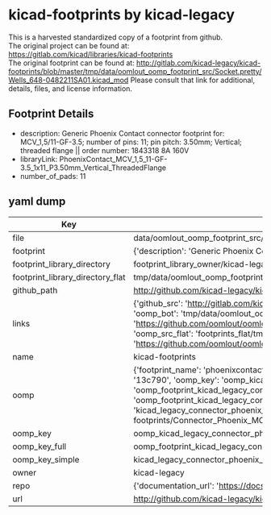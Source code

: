 # kicad-footprints by kicad-legacy  
This is a harvested standardized copy of a footprint from github.  
The original project can be found at:  
https://gitlab.com/kicad/libraries/kicad-footprints  
The original footprint can be found at:
http://gitlab.com/kicad-legacy/kicad-footprints/blob/master/tmp/data/oomlout_oomp_footprint_src/Socket.pretty/Wells_648-0482211SA01.kicad_mod
Please consult that link for additional, details, files, and license information.  
## Footprint Details
* description: Generic Phoenix Contact connector footprint for: MCV_1,5/11-GF-3.5; number of pins: 11; pin pitch: 3.50mm; Vertical; threaded flange || order number: 1843318 8A 160V  
* libraryLink: PhoenixContact_MCV_1,5_11-GF-3.5_1x11_P3.50mm_Vertical_ThreadedFlange  
* number_of_pads: 11  
## yaml dump  
| Key | Value |  
| --- | --- |  
| file | data/oomlout_oomp_footprint_src/kicad-footprints/Connector_Phoenix_MC.pretty/PhoenixContact_MCV_1,5_11-GF-3.5_1x11_P3.50mm_Vertical_ThreadedFlange.kicad_mod |  
| footprint | {'description': 'Generic Phoenix Contact connector footprint for: MCV_1,5/11-GF-3.5; number of pins: 11; pin pitch: 3.50mm; Vertical; threaded flange || order number: 1843318 8A 160V', 'libraryLink': 'PhoenixContact_MCV_1,5_11-GF-3.5_1x11_P3.50mm_Vertical_ThreadedFlange', 'number_of_pads': 11} |  
| footprint_library_directory | footprint_library_owner/kicad-legacy_kicad-footprints |  
| footprint_library_directory_flat | tmp/data/oomlout_oomp_footprint_src/footprints_flat/kicad_legacy_connector_phoenix_mc_phoenixcontact_mcv_1,5_11_gf_3_5_1x11_p3_50mm_vertical_threadedflange/working |  
| github_path | http://github.com/kicad-legacy/kicad-footprints/blob/master/tmp/data/oomlout_oomp_footprint_src/Connector_Phoenix_MC.pretty/PhoenixContact_MCV_1,5_11-GF-3.5_1x11_P3.50mm_Vertical_ThreadedFlange.kicad_mod |  
| links | {'github_src': 'http://gitlab.com/kicad-legacy/kicad-footprints/blob/master/tmp/data/oomlout_oomp_footprint_src/Socket.pretty/Wells_648-0482211SA01.kicad_mod', 'github_src_repo': 'https://gitlab.com/kicad/libraries/kicad-footprints', 'oomp_bot': 'tmp/data/oomlout_oomp_footprint_src/footprints/kicad_legacy_connector_phoenix_mc_phoenixcontact_mcv_1,5_11_gf_3_5_1x11_p3_50mm_vertical_threadedflange/working', 'oomp_bot_github': 'https://github.com/oomlout/oomlout_oomp_footprint_bot/tree/main/tmp/data/oomlout_oomp_footprint_src/footprints/kicad_legacy_connector_phoenix_mc_phoenixcontact_mcv_1,5_11_gf_3_5_1x11_p3_50mm_vertical_threadedflange/working', 'oomp_src_flat': 'footprints_flat/tmp/data/oomlout_oomp_footprint_src/footprints_flat/kicad_legacy_connector_phoenix_mc_phoenixcontact_mcv_1,5_11_gf_3_5_1x11_p3_50mm_vertical_threadedflange/working', 'oomp_src_flat_github': 'https://github.com/oomlout/oomlout_oomp_footprint_src/tree/main/tmp/data/oomlout_oomp_footprint_src/footprints_flat/kicad_legacy_connector_phoenix_mc_phoenixcontact_mcv_1,5_11_gf_3_5_1x11_p3_50mm_vertical_threadedflange/working'} |  
| name | kicad-footprints |  
| oomp | {'footprint_name': 'phoenixcontact_mcv_1,5_11_gf_3_5_1x11_p3_50mm_vertical_threadedflange', 'library_name': 'connector_phoenix_mc', 'md5': '13c790ed5b11cba70f076f122787337e', 'md5_10': '13c790ed5b', 'md5_5': '13c79', 'md5_6': '13c790', 'oomp_key': 'oomp_kicad_legacy_connector_phoenix_mc_phoenixcontact_mcv_1,5_11_gf_3_5_1x11_p3_50mm_vertical_threadedflange', 'oomp_key_extra': 'oomp_footprint_kicad_legacy_connector_phoenix_mc_phoenixcontact_mcv_1,5_11_gf_3_5_1x11_p3_50mm_vertical_threadedflange', 'oomp_key_full': 'oomp_footprint_kicad_legacy_connector_phoenix_mc_phoenixcontact_mcv_1,5_11_gf_3_5_1x11_p3_50mm_vertical_threadedflange_13c790', 'oomp_key_simple': 'kicad_legacy_connector_phoenix_mc_phoenixcontact_mcv_1,5_11_gf_3_5_1x11_p3_50mm_vertical_threadedflange', 'original_filename': 'data/oomlout_oomp_footprint_src/kicad-footprints/Connector_Phoenix_MC.pretty/PhoenixContact_MCV_1,5_11-GF-3.5_1x11_P3.50mm_Vertical_ThreadedFlange.kicad_mod', 'owner_name': 'kicad_legacy'} |  
| oomp_key | oomp_kicad_legacy_connector_phoenix_mc_phoenixcontact_mcv_1,5_11_gf_3_5_1x11_p3_50mm_vertical_threadedflange |  
| oomp_key_full | oomp_footprint_kicad_legacy_connector_phoenix_mc_phoenixcontact_mcv_1,5_11_gf_3_5_1x11_p3_50mm_vertical_threadedflange |  
| oomp_key_simple | kicad_legacy_connector_phoenix_mc_phoenixcontact_mcv_1,5_11_gf_3_5_1x11_p3_50mm_vertical_threadedflange |  
| owner | kicad-legacy |  
| repo | {'documentation_url': 'https://docs.github.com/rest/repos/repos#get-a-repository', 'message': 'Not Found'} |  
| url | http://github.com/kicad-legacy/kicad-footprints |  

